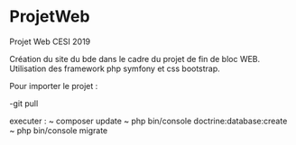 # ProjetWeb
Projet Web CESI 2019

Création du site du bde dans le cadre du projet de fin de bloc WEB.
Utilisation des framework php symfony et css bootstrap.

Pour importer le projet :

-git pull

executer :
~ composer update
~ php bin/console doctrine:database:create
~ php bin/console migrate

